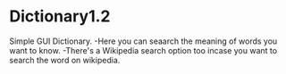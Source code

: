 # Dictionary1.2
Simple GUI Dictionary.
-Here you can seaarch the meaning of words you want to know.
-There's a Wikipedia search option too incase you want to search the word on wikipedia.
